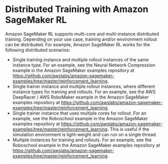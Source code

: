 # Distributed Training with Amazon SageMaker RL<a name="sagemaker-rl-distributed"></a>

Amazon SageMaker RL supports multi\-core and multi\-instance distributed training\. Depending on your use case, training and/or environment rollout can be distributed\. For example, Amazon SageMaker RL works for the following distributed scenarios:
+ Single training instance and multiple rollout instances of the same instance type\. For an example, see the Neural Network Compression example in the Amazon SageMaker examples repository at [https://github\.com/awslabs/amazon\-sagemaker\-examples/tree/master/reinforcement\_learning](https://github.com/awslabs/amazon-sagemaker-examples/tree/master/reinforcement_learning)\.
+ Single trainer instance and multiple rollout instances, where different instance types for training and rollouts\. For an example, see the AWS DeepRacer / AWS RoboMaker example in the Amazon SageMaker examples repository at [https://github\.com/awslabs/amazon\-sagemaker\-examples/tree/master/reinforcement\_learning](https://github.com/awslabs/amazon-sagemaker-examples/tree/master/reinforcement_learning)\.
+ Single trainer instance that uses multiple cores for rollout\. For an example, see the Roboschool example in the Amazon SageMaker examples repository at [https://github\.com/awslabs/amazon\-sagemaker\-examples/tree/master/reinforcement\_learning](https://github.com/awslabs/amazon-sagemaker-examples/tree/master/reinforcement_learning)\. This is useful if the simulation environment is light\-weight and can run on a single thread\. 
+ Multiple instances for training and rollouts\. For an example, see the Roboschool example in the Amazon SageMaker examples repository at [https://github\.com/awslabs/amazon\-sagemaker\-examples/tree/master/reinforcement\_learning](https://github.com/awslabs/amazon-sagemaker-examples/tree/master/reinforcement_learning)\.